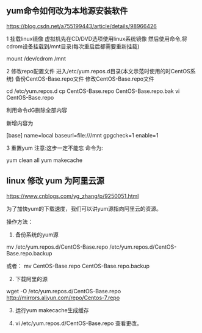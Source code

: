 ## yum命令如何改为本地源安装软件

https://blog.csdn.net/a755199443/article/details/98966426

1 挂载linux镜像
虚拟机先在CD/DVD选项使用linux系统镜像
然后使用命令,将cdrom设备挂载到/mnt目录(每次重启后都需要重新挂载)

mount /dev/cdrom /mnt

2 修改repo配置文件
进入/etc/yum.repos.d目录(本文示范时使用的时CentOS系统)
备份CentOS-Base.repo文件
修改CentOS-Base.repo文件

cd /etc/yum.repos.d
cp CentOS-Base.repo CentOS-Base.repo.bak
vi CentOS-Base.repo

利用命令dG删除全部内容


新增内容为

[base]
name=local
baseurl=file:///mnt
gpgcheck=1
enable=1


3 重置yum
注意:这步一定不能忘
命令为:

yum clean all
yum makecache


## linux 修改 yum 为阿里云源

https://www.cnblogs.com/yg_zhang/p/9250051.html

为了加快yum的下载速度，我们可以讲yum源指向阿里云的资源。

操作方法：

1. 备份系统的yum源

mv /etc/yum.repos.d/CentOS-Base.repo /etc/yum.repos.d/CentOS-Base.repo.backup

或者： mv CentOS-Base.repo CentOS-Base.repo.backup



2. 下载阿里的源

 wget -O /etc/yum.repos.d/CentOS-Base.repo http://mirrors.aliyun.com/repo/Centos-7.repo



3. 运行yum makecache生成缓存

4. vi /etc/yum.repos.d/CentOS-Base.repo 查看更改。









